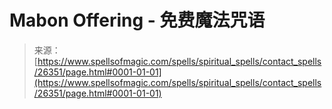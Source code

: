 <!--yml

category: 未分类

date: 2024-06-12 19:14:14

-->

# Mabon Offering - 免费魔法咒语

> 来源：[https://www.spellsofmagic.com/spells/spiritual_spells/contact_spells/26351/page.html#0001-01-01](https://www.spellsofmagic.com/spells/spiritual_spells/contact_spells/26351/page.html#0001-01-01)
